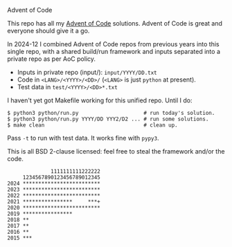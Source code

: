 Advent of Code

This repo has all my [Advent of Code](https://adventofcode.com/)
solutions. Advent of Code is great and everyone should give it a go.

In 2024-12 I combined Advent of Code repos from previous years into
this single repo, with a shared build/run framework and inputs
separated into a private repo as per AoC policy.

- Inputs in private repo (input/): `input/YYYY/DD.txt`
- Code in `<LANG>/<YYYY>/<DD>/` (`<LANG>` is just `python` at present).
- Test data in `test/<YYYY>/<DD>*.txt`

I haven't yet got Makefile working for this unified repo. Until I do:

    $ python3 python/run.py                     # run today's solution.
    $ python3 python/run.py YYYY/DD YYY2/D2 ... # run some solutions.
    $ make clean                                # clean up.

Pass `-t` to run with test data. It works fine with `pypy3`.

This is all BSD 2-clause licensed: feel free to steal the framework
and/or the code.

                  1111111111222222
         1234567890123456789012345
    2024 *************************
    2023 *************************
    2022 *************************
    2021 ****************     ***+
    2020 *************************
    2019 ****************
    2018 **
    2017 **
    2016 **
    2015 ***
